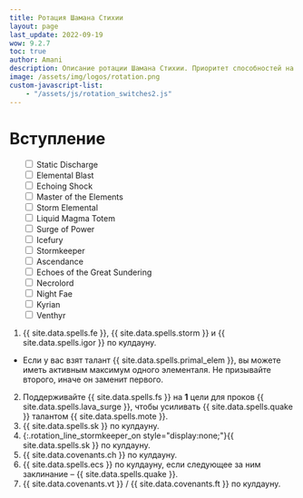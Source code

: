 ```yaml
---
title: Ротация Шамана Стихии
layout: page
last_update: 2022-09-19
wow: 9.2.7
toc: true
author: Amani
description: Описание ротации Шамана Стихии. Приоритет способностей на этой странице динамически меняется в зависимости от того, какие выбраны таланты, легендарный предмет и ковенант.
image: /assets/img/logos/rotation.png
custom-javascript-list:
    - "/assets/js/rotation_switches2.js"
---
```


# Вступление

<ul class="rotation_switches" style="list-style-type: none;">
  <li id="rotation_switch_static_discharge" class="rotation_switch"><input type="checkbox"> Static Discharge</li>
  <li id="rotation_switch_elemental_blast" class="rotation_switch"><input type="checkbox"> Elemental Blast</li>
  <li id="rotation_switch_echoing_shock" class="rotation_switch"><input type="checkbox"> Echoing Shock</li>
  <li id="rotation_switch_master_of_the_elements" class="rotation_switch"><input type="checkbox"> Master of the Elements</li>
  <li id="rotation_switch_storm_elemental" class="rotation_switch"><input type="checkbox"> Storm Elemental</li>
  <li id="rotation_switch_liquid_magma_totem" class="rotation_switch"><input type="checkbox"> Liquid Magma Totem</li>
  <li id="rotation_switch_surge_of_power" class="rotation_switch"><input type="checkbox"> Surge of Power</li>
  <li id="rotation_switch_icefury" class="rotation_switch"><input type="checkbox"> Icefury</li>
  <li id="rotation_switch_stormkeeper" class="rotation_switch"><input type="checkbox"> Stormkeeper</li>
  <li id="rotation_switch_ascendance" class="rotation_switch"><input type="checkbox"> Ascendance</li>
  <li id="rotation_switch_echoes_of_the_great_sundering" class="rotation_switch"><input type="checkbox"> Echoes of the Great Sundering</li>
  <li id="rotation_switch_necrolord" class="rotation_switch"><input type="checkbox"> Necrolord</li>
  <li id="rotation_switch_night_fae" class="rotation_switch"><input type="checkbox"> Night Fae</li>
  <li id="rotation_switch_kyrian" class="rotation_switch"><input type="checkbox"> Kyrian</li>
  <li id="rotation_switch_venthyr" class="rotation_switch"><input type="checkbox"> Venthyr</li>
</ul>




1. {{ site.data.spells.fe }}, {{ site.data.spells.storm }} и {{ site.data.spells.igor }} по кулдауну.
  * Если у вас взят талант {{ site.data.spells.primal_elem }}, вы можете иметь активным максимум одного элементаля. Не призывайте второго, иначе он заменит первого.
2. Поддерживайте {{ site.data.spells.fs }} на **1** цели для проков {{ site.data.spells.lava_surge }}, чтобы усиливать {{ site.data.spells.quake }} талантом {{ site.data.spells.mote }}.
3. {{ site.data.spells.sk }} по кулдауну.
3. {:.rotation_line_stormkeeper_on style="display:none;"}{{ site.data.spells.sk }} по кулдауну.
4. {{ site.data.covenants.ch }} по кулдауну.
5. {{ site.data.spells.ecs }} по кулдауну, если следующее за ним заклинание – {{ site.data.spells.quake }}.
6. {{ site.data.covenants.vt }} / {{ site.data.covenants.ft }} по кулдауну.
